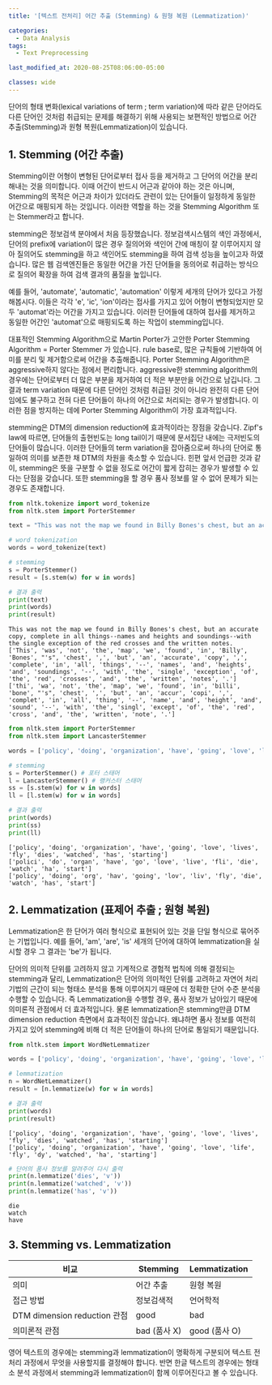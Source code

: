 ```yaml
---
title: '[텍스트 전처리] 어간 추출 (Stemming) & 원형 복원 (Lemmatization)'

categories:
  - Data Analysis
tags:
  - Text Preprocessing

last_modified_at: 2020-08-25T08:06:00-05:00

classes: wide
---
```


단어의 형태 변화(lexical variations of term ; term variation)에 따라 같은 단어라도 다른 단어인 것처럼 취급되는 문제를 해결하기 위해 사용되는 보편적인 방법으로 어간 추출(Stemming)과 원형 복원(Lemmatization)이 있습니다.

## 1. Stemming (어간 추출)

Stemming이란 어형이 변형된 단어로부터 접사 등을 제거하고 그 단어의 어간을 분리해내는 것을 의미합니다. 이때 어간이 반드시 어근과 같아야 하는 것은 아니며, Stemming의 목적은 어근과 차이가 있더라도 관련이 있는 단어들이 일정하게 동일한 어간으로 매핑되게 하는 것입니다. 이러한 역할을 하는 것을 Stemming Algorithm 또는 Stemmer라고 합니다.

stemming은 정보검색 분야에서 처음 등장했습니다. 정보검색시스템의 색인 과정에서, 단어의 prefix에 variation이 많은 경우 질의어와 색인어 간에 매칭이 잘 이루어지지 않아 질의어도 stemming을 하고 색인어도 stemming을 하여 검색 성능을 높이고자 하였습니다. 많은 웹 검색엔진들은 동일한 어간을 가진 단어들을 동의어로 취급하는 방식으로 질의어 확장을 하여 검색 결과의 품질을 높입니다.

예를 들어, 'automate', 'automatic', 'automation' 이렇게 세개의 단어가 있다고 가정해봅시다. 이들은 각각 'e', 'ic', 'ion'이라는 접사를 가지고 있어 어형이 변형되었지만 모두 'automat'라는 어간을 가지고 있습니다. 이러한 단어들에 대하여 접사를 제거하고 동일한 어간인 'automat'으로 매핑되도록 하는 작업이 stemming입니다.

대표적인 Stemming Algorithm으로 Martin Porter가 고안한 Porter Stemming Algorithm = Porter Stemmer 가 있습니다. rule base로, 많은 규칙들에 기반하여 어미를 분리 및 제거함으로써 어간을 추출해줍니다. Porter Stemming Algorithm은 aggressive하지 않다는 점에서 편리합니다. aggressive한 stemming algorithm의 경우에는 단어로부터 더 많은 부분을 제거하여 더 적은 부분만을 어간으로 남깁니다. 그 결과 term variation 때문에 다른 단어인 것처럼 취급된 것이 아니라 완전히 다른 단어임에도 불구하고 전혀 다른 단어들이 하나의 어간으로 처리되는 경우가 발생합니다. 이러한 점을 방지하는 데에 Porter Stemming Algorithm이 가장 효과적입니다.

stemming은 DTM의 dimension reduction에 효과적이라는 장점을 갖습니다. Zipf's law에 따르면, 단어들의 출현빈도는 long tail이기 때문에 문서집단 내에는 극저빈도의 단어들이 많습니다. 이러한 단어들의 term variation을 잡아줌으로써 하나의 단어로 통일하여 의미를 보존한 채 DTM의 차원을 축소할 수 있습니다. 힌편 앞서 언급한 것과 같이, stemming은 뜻을 구분할 수 없을 정도로 어간이 짧게 잡히는 경우가 발생할 수 있다는 단점을 갖습니다. 또한 stemming을 할 경우 품사 정보를 알 수 없어 문제가 되는 경우도 존재합니다.

```python
from nltk.tokenize import word_tokenize
from nltk.stem import PorterStemmer

text = "This was not the map we found in Billy Bones's chest, but an accurate copy, complete in all things--names and heights and soundings--with the single exception of the red crosses and the written notes."

# word tokenization
words = word_tokenize(text)

# stemming
s = PorterStemmer()
result = [s.stem(w) for w in words]

# 결과 출력
print(text)
print(words)
print(result)
```

    This was not the map we found in Billy Bones's chest, but an accurate copy, complete in all things--names and heights and soundings--with the single exception of the red crosses and the written notes.
    ['This', 'was', 'not', 'the', 'map', 'we', 'found', 'in', 'Billy', 'Bones', "'s", 'chest', ',', 'but', 'an', 'accurate', 'copy', ',', 'complete', 'in', 'all', 'things', '--', 'names', 'and', 'heights', 'and', 'soundings', '--', 'with', 'the', 'single', 'exception', 'of', 'the', 'red', 'crosses', 'and', 'the', 'written', 'notes', '.']
    ['thi', 'wa', 'not', 'the', 'map', 'we', 'found', 'in', 'billi', 'bone', "'s", 'chest', ',', 'but', 'an', 'accur', 'copi', ',', 'complet', 'in', 'all', 'thing', '--', 'name', 'and', 'height', 'and', 'sound', '--', 'with', 'the', 'singl', 'except', 'of', 'the', 'red', 'cross', 'and', 'the', 'written', 'note', '.']

```python
from nltk.stem import PorterStemmer
from nltk.stem import LancasterStemmer

words = ['policy', 'doing', 'organization', 'have', 'going', 'love', 'lives', 'fly', 'dies', 'watched', 'has', 'starting']

# stemming
s = PorterStemmer() # 포터 스태머
l = LancasterStemmer() # 랭커스터 스태머
ss = [s.stem(w) for w in words]
ll = [l.stem(w) for w in words]

# 결과 출력
print(words)
print(ss)
print(ll)
```

    ['policy', 'doing', 'organization', 'have', 'going', 'love', 'lives', 'fly', 'dies', 'watched', 'has', 'starting']
    ['polici', 'do', 'organ', 'have', 'go', 'love', 'live', 'fli', 'die', 'watch', 'ha', 'start']
    ['policy', 'doing', 'org', 'hav', 'going', 'lov', 'liv', 'fly', 'die', 'watch', 'has', 'start']

## 2. Lemmatization (표제어 추출 ; 원형 복원)

Lemmatization은 한 단어가 여러 형식으로 표현되어 있는 것을 단일 형식으로 묶어주는 기법입니다. 예를 들어, 'am', 'are', 'is' 세개의 단어에 대하여 lemmatization을 실시할 경우 그 결과는 'be'가 됩니다.

단어의 의미적 단위를 고려하지 않고 기계적으로 경험적 법칙에 의해 결정되는 stemming과 달리, Lemmatization은 단어의 의미적인 단위를 고려하고 자연어 처리 기법의 근간이 되는 형태소 분석을 통해 이루어지기 때문에 더 정확한 단어 수준 분석을 수행할 수 있습니다. 즉 Lemmatization을 수행할 경우, 품사 정보가 남아있기 때문에 의미론적 관점에서 더 효과적입니다. 물론 lemmatization은 stemming만큼 DTM dimension reduction 측면에서 효과적이진 않습니다. 왜냐하면 품사 정보를 여전히 가지고 있어 stemming에 비해 더 적은 단어들이 하나의 단어로 통일되기 때문입니다.

```python
from nltk.stem import WordNetLemmatizer

words = ['policy', 'doing', 'organization', 'have', 'going', 'love', 'lives', 'fly', 'dies', 'watched', 'has', 'starting']

# lemmatization
n = WordNetLemmatizer()
result = [n.lemmatize(w) for w in words]

# 결과 출력
print(words)
print(result)
```

    ['policy', 'doing', 'organization', 'have', 'going', 'love', 'lives', 'fly', 'dies', 'watched', 'has', 'starting']
    ['policy', 'doing', 'organization', 'have', 'going', 'love', 'life', 'fly', 'dy', 'watched', 'ha', 'starting']

```python
# 단어의 품사 정보를 알려주어 다시 출력
print(n.lemmatize('dies', 'v'))
print(n.lemmatize('watched', 'v'))
print(n.lemmatize('has', 'v'))
```

    die
    watch
    have

## 3. Stemming vs. Lemmatization

|비교|Stemming|Lemmatization|
|-|--------|-------------|
|의미|어간 추출|원형 복원|
|접근 방법|정보검색적|언어학적|
|DTM dimension reduction 관점|good|bad|
|의미론적 관점|bad (품사 X)|good (품사 O)|

영어 텍스트의 경우에는 stemming과 lemmatization이 명확하게 구분되어 텍스트 전처리 과정에서 무엇을 사용할지를 결정해야 합니다. 반면 한글 텍스트의 경우에는 형태소 분석 과정에서 stemming과 lemmatization이 함께 이루어진다고 볼 수 있습니다.

